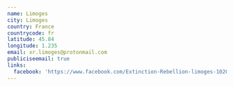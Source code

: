 ```yaml
---
name: Limoges
city: Limoges
country: France
countrycode: fr
latitude: 45.84
longitude: 1.235
email: xr.limoges@protonmail.com
publiciseemail: true
links:
  facebook: 'https://www.facebook.com/Extinction-Rebellion-limoges-102090224731380/'
---
```


